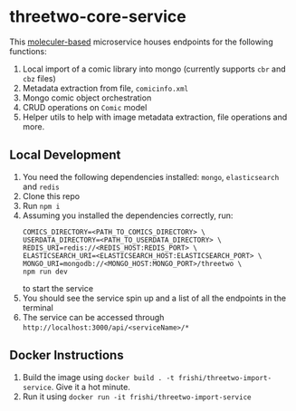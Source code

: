 # threetwo-core-service

This [moleculer-based](https://github.com/moleculerjs/moleculer-web) microservice houses endpoints for the following functions:

1. Local import of a comic library into mongo (currently supports `cbr` and `cbz` files)
2. Metadata extraction from file, `comicinfo.xml`
3. Mongo comic object orchestration
4. CRUD operations on `Comic` model
5. Helper utils to help with image metadata extraction, file operations and more.

## Local Development

1. You need the following dependencies installed: `mongo`, `elasticsearch` and `redis`
2. Clone this repo
3. Run `npm i`
4. Assuming you installed the dependencies correctly, run:
    ```
    COMICS_DIRECTORY=<PATH_TO_COMICS_DIRECTORY> \
    USERDATA_DIRECTORY=<PATH_TO_USERDATA_DIRECTORY> \
    REDIS_URI=redis://<REDIS_HOST:REDIS_PORT> \
    ELASTICSEARCH_URI=<ELASTICSEARCH_HOST:ELASTICSEARCH_PORT> \
    MONGO_URI=mongodb://<MONGO_HOST:MONGO_PORT>/threetwo \
    npm run dev
    ```
    to start the service
5. You should see the service spin up and a list of all the endpoints in the terminal
6. The service can be accessed through `http://localhost:3000/api/<serviceName>/*`

## Docker Instructions

1. Build the image using `docker build . -t frishi/threetwo-import-service`. Give it a hot minute.
2. Run it using `docker run -it frishi/threetwo-import-service`
